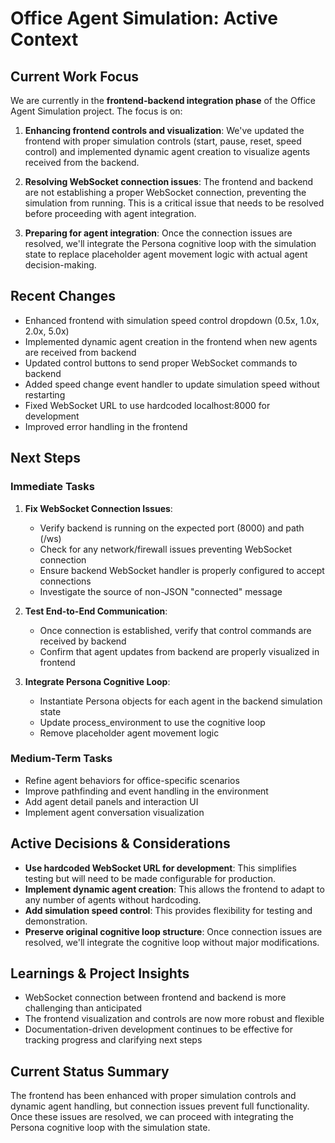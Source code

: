 # Office Agent Simulation: Active Context

## Current Work Focus

We are currently in the **frontend-backend integration phase** of the Office Agent Simulation project. The focus is on:

1. **Enhancing frontend controls and visualization**: We've updated the frontend with proper simulation controls (start, pause, reset, speed control) and implemented dynamic agent creation to visualize agents received from the backend.

2. **Resolving WebSocket connection issues**: The frontend and backend are not establishing a proper WebSocket connection, preventing the simulation from running. This is a critical issue that needs to be resolved before proceeding with agent integration.

3. **Preparing for agent integration**: Once the connection issues are resolved, we'll integrate the Persona cognitive loop with the simulation state to replace placeholder agent movement logic with actual agent decision-making.

## Recent Changes

- Enhanced frontend with simulation speed control dropdown (0.5x, 1.0x, 2.0x, 5.0x)
- Implemented dynamic agent creation in the frontend when new agents are received from backend
- Updated control buttons to send proper WebSocket commands to backend
- Added speed change event handler to update simulation speed without restarting
- Fixed WebSocket URL to use hardcoded localhost:8000 for development
- Improved error handling in the frontend

## Next Steps

### Immediate Tasks

1. **Fix WebSocket Connection Issues**:
   - Verify backend is running on the expected port (8000) and path (/ws)
   - Check for any network/firewall issues preventing WebSocket connection
   - Ensure backend WebSocket handler is properly configured to accept connections
   - Investigate the source of non-JSON "connected" message

2. **Test End-to-End Communication**:
   - Once connection is established, verify that control commands are received by backend
   - Confirm that agent updates from backend are properly visualized in frontend

3. **Integrate Persona Cognitive Loop**:
   - Instantiate Persona objects for each agent in the backend simulation state
   - Update process_environment to use the cognitive loop
   - Remove placeholder agent movement logic

### Medium-Term Tasks

- Refine agent behaviors for office-specific scenarios
- Improve pathfinding and event handling in the environment
- Add agent detail panels and interaction UI
- Implement agent conversation visualization

## Active Decisions & Considerations

- **Use hardcoded WebSocket URL for development**: This simplifies testing but will need to be made configurable for production.
- **Implement dynamic agent creation**: This allows the frontend to adapt to any number of agents without hardcoding.
- **Add simulation speed control**: This provides flexibility for testing and demonstration.
- **Preserve original cognitive loop structure**: Once connection issues are resolved, we'll integrate the cognitive loop without major modifications.

## Learnings & Project Insights

- WebSocket connection between frontend and backend is more challenging than anticipated
- The frontend visualization and controls are now more robust and flexible
- Documentation-driven development continues to be effective for tracking progress and clarifying next steps

## Current Status Summary

The frontend has been enhanced with proper simulation controls and dynamic agent handling, but connection issues prevent full functionality. Once these issues are resolved, we can proceed with integrating the Persona cognitive loop with the simulation state.

